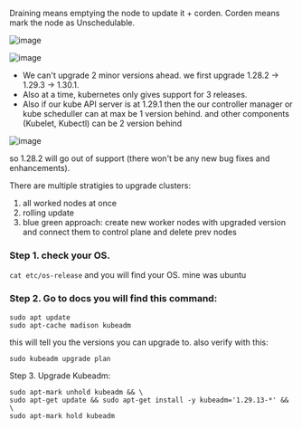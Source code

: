 Draining means emptying the node to update it + corden.
Corden means mark the node as Unschedulable. 

![image](https://github.com/user-attachments/assets/46c7354b-5432-4f23-a1d5-a938ce4d7791)

![image](https://github.com/user-attachments/assets/6fa32aab-439c-48d4-b7ef-22a01892d685)

- We can't upgrade 2 minor versions ahead. we first upgrade 1.28.2 -> 1.29.3 -> 1.30.1.
- Also at a time, kubernetes only gives support for 3 releases.
- Also if our kube API server is at 1.29.1 then the our controller manager or kube scheduller can at max be 1 version behind. and other components (Kubelet, Kubectl) can be 2 version behind 

![image](https://github.com/user-attachments/assets/1e97f215-e424-43e2-bbef-236dcc94120c)

so 1.28.2 will go out of support (there won't be any new bug fixes and enhancements).

There are multiple stratigies to upgrade clusters:
1. all worked nodes at once
2. rolling update
3. blue green approach: create new worker nodes with upgraded version and connect them to control plane and delete prev nodes

### Step 1. check your OS. 

`cat etc/os-release` and you will find your OS. mine was ubuntu

### Step 2. Go to docs you will find this command:

```
sudo apt update
sudo apt-cache madison kubeadm
```

this will tell you the versions you can upgrade to. also verify with this:

`sudo kubeadm upgrade plan`

Step 3. Upgrade Kubeadm:

```
sudo apt-mark unhold kubeadm && \
sudo apt-get update && sudo apt-get install -y kubeadm='1.29.13-*' && \
sudo apt-mark hold kubeadm
```
